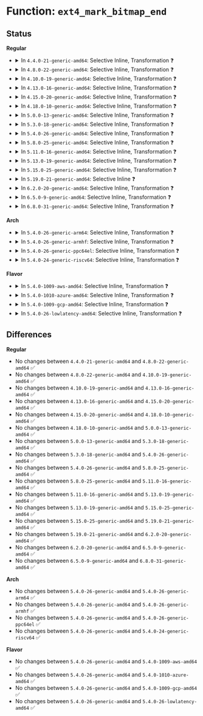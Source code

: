 # Function: <code>ext4_mark_bitmap_end</code>

## Status
<b>Regular</b>
<ul>
<li>
<details>
<summary>In <code>4.4.0-21-generic-amd64</code>: Selective Inline, Transformation ❓</summary>

```c
void ext4_mark_bitmap_end(int start_bit, int end_bit, char * bitmap)
```

```json
{
  "name": "ext4_mark_bitmap_end",
  "collision_type": "Unique Global",
  "inline_type": "Selective",
  "funcs": [
    {
      "addr": 18446744071581544416,
      "name": "ext4_mark_bitmap_end",
      "external": true,
      "loc": "fs/ext4/ialloc.c:52",
      "file": "fs/ext4/ialloc.c",
      "inline": "not declared, inlined",
      "caller_inline": [
        "fs/ext4/ialloc.c:ext4_read_inode_bitmap"
      ],
      "caller_func": [
        "fs/ext4/balloc.c:ext4_read_block_bitmap_nowait",
        "fs/ext4/ialloc.c:ext4_read_inode_bitmap",
        "fs/ext4/resize.c:ext4_flex_group_add",
        "fs/ext4/resize.c:ext4_flex_group_add"
      ]
    }
  ],
  "symbols": [
    {
      "addr": 18446744071581544416,
      "name": "ext4_mark_bitmap_end.part.16",
      "section": ".text",
      "bind": "STB_LOCAL",
      "size": 80
    },
    {
      "addr": 18446744071581547440,
      "name": "ext4_mark_bitmap_end",
      "section": ".text",
      "bind": "STB_GLOBAL",
      "size": 21
    }
  ]
}
```
</details>
</li>
<li>
<details>
<summary>In <code>4.8.0-22-generic-amd64</code>: Selective Inline, Transformation ❓</summary>

```c
void ext4_mark_bitmap_end(int start_bit, int end_bit, char * bitmap)
```

```json
{
  "name": "ext4_mark_bitmap_end",
  "collision_type": "Unique Global",
  "inline_type": "Selective",
  "funcs": [
    {
      "addr": 18446744071581732526,
      "name": "ext4_mark_bitmap_end",
      "external": true,
      "loc": "fs/ext4/ialloc.c:52",
      "file": "fs/ext4/ialloc.c",
      "inline": "not declared, inlined",
      "caller_inline": [
        "fs/ext4/ialloc.c:ext4_read_inode_bitmap"
      ],
      "caller_func": [
        "fs/ext4/balloc.c:ext4_read_block_bitmap_nowait",
        "fs/ext4/ialloc.c:ext4_read_inode_bitmap",
        "fs/ext4/resize.c:ext4_flex_group_add",
        "fs/ext4/resize.c:ext4_flex_group_add"
      ]
    }
  ],
  "symbols": [
    {
      "addr": 18446744071581730192,
      "name": "ext4_mark_bitmap_end.part.17",
      "section": ".text",
      "bind": "STB_LOCAL",
      "size": 80
    },
    {
      "addr": 18446744071581733216,
      "name": "ext4_mark_bitmap_end",
      "section": ".text",
      "bind": "STB_GLOBAL",
      "size": 21
    }
  ]
}
```
</details>
</li>
<li>
<details>
<summary>In <code>4.10.0-19-generic-amd64</code>: Selective Inline, Transformation ❓</summary>

```c
void ext4_mark_bitmap_end(int start_bit, int end_bit, char * bitmap)
```

```json
{
  "name": "ext4_mark_bitmap_end",
  "collision_type": "Unique Global",
  "inline_type": "Selective",
  "funcs": [
    {
      "addr": 18446744071581820126,
      "name": "ext4_mark_bitmap_end",
      "external": true,
      "loc": "fs/ext4/ialloc.c:52",
      "file": "fs/ext4/ialloc.c",
      "inline": "not declared, inlined",
      "caller_inline": [
        "fs/ext4/ialloc.c:ext4_read_inode_bitmap"
      ],
      "caller_func": [
        "fs/ext4/balloc.c:ext4_read_block_bitmap_nowait",
        "fs/ext4/ialloc.c:ext4_read_inode_bitmap",
        "fs/ext4/resize.c:ext4_flex_group_add",
        "fs/ext4/resize.c:ext4_flex_group_add"
      ]
    }
  ],
  "symbols": [
    {
      "addr": 18446744071581817792,
      "name": "ext4_mark_bitmap_end.part.16",
      "section": ".text",
      "bind": "STB_LOCAL",
      "size": 80
    },
    {
      "addr": 18446744071581820816,
      "name": "ext4_mark_bitmap_end",
      "section": ".text",
      "bind": "STB_GLOBAL",
      "size": 21
    }
  ]
}
```
</details>
</li>
<li>
<details>
<summary>In <code>4.13.0-16-generic-amd64</code>: Selective Inline, Transformation ❓</summary>

```c
void ext4_mark_bitmap_end(int start_bit, int end_bit, char * bitmap)
```

```json
{
  "name": "ext4_mark_bitmap_end",
  "collision_type": "Unique Global",
  "inline_type": "Selective",
  "funcs": [
    {
      "addr": 18446744071581943712,
      "name": "ext4_mark_bitmap_end",
      "external": true,
      "loc": "fs/ext4/ialloc.c:54",
      "file": "fs/ext4/ialloc.c",
      "inline": "not declared, inlined",
      "caller_inline": [
        "fs/ext4/ialloc.c:ext4_read_inode_bitmap"
      ],
      "caller_func": [
        "fs/ext4/balloc.c:ext4_read_block_bitmap_nowait",
        "fs/ext4/ialloc.c:ext4_read_inode_bitmap",
        "fs/ext4/resize.c:ext4_flex_group_add",
        "fs/ext4/resize.c:ext4_flex_group_add"
      ]
    }
  ],
  "symbols": [
    {
      "addr": 18446744071581941312,
      "name": "ext4_mark_bitmap_end.part.17",
      "section": ".text",
      "bind": "STB_LOCAL",
      "size": 80
    },
    {
      "addr": 18446744071581944432,
      "name": "ext4_mark_bitmap_end",
      "section": ".text",
      "bind": "STB_GLOBAL",
      "size": 22
    }
  ]
}
```
</details>
</li>
<li>
<details>
<summary>In <code>4.15.0-20-generic-amd64</code>: Selective Inline, Transformation ❓</summary>

```c
void ext4_mark_bitmap_end(int start_bit, int end_bit, char * bitmap)
```

```json
{
  "name": "ext4_mark_bitmap_end",
  "collision_type": "Unique Global",
  "inline_type": "Selective",
  "funcs": [
    {
      "addr": 18446744071582092818,
      "name": "ext4_mark_bitmap_end",
      "external": true,
      "loc": "fs/ext4/ialloc.c:55",
      "file": "fs/ext4/ialloc.c",
      "inline": "not declared, inlined",
      "caller_inline": [
        "fs/ext4/ialloc.c:ext4_read_inode_bitmap"
      ],
      "caller_func": [
        "fs/ext4/balloc.c:ext4_read_block_bitmap_nowait",
        "fs/ext4/ialloc.c:ext4_read_inode_bitmap",
        "fs/ext4/resize.c:ext4_flex_group_add",
        "fs/ext4/resize.c:ext4_flex_group_add"
      ]
    }
  ],
  "symbols": [
    {
      "addr": 18446744071582090624,
      "name": "ext4_mark_bitmap_end.part.20",
      "section": ".text",
      "bind": "STB_LOCAL",
      "size": 78
    },
    {
      "addr": 18446744071582093824,
      "name": "ext4_mark_bitmap_end",
      "section": ".text",
      "bind": "STB_GLOBAL",
      "size": 22
    }
  ]
}
```
</details>
</li>
<li>
<details>
<summary>In <code>4.18.0-10-generic-amd64</code>: Selective Inline, Transformation ❓</summary>

```c
void ext4_mark_bitmap_end(int start_bit, int end_bit, char * bitmap)
```

```json
{
  "name": "ext4_mark_bitmap_end",
  "collision_type": "Unique Global",
  "inline_type": "Selective",
  "funcs": [
    {
      "addr": 18446744071582280933,
      "name": "ext4_mark_bitmap_end",
      "external": true,
      "loc": "fs/ext4/ialloc.c:55",
      "file": "fs/ext4/ialloc.c",
      "inline": "not declared, inlined",
      "caller_inline": [
        "fs/ext4/ialloc.c:ext4_read_inode_bitmap"
      ],
      "caller_func": [
        "fs/ext4/balloc.c:ext4_read_block_bitmap_nowait",
        "fs/ext4/ialloc.c:ext4_read_inode_bitmap",
        "fs/ext4/resize.c:ext4_flex_group_add",
        "fs/ext4/resize.c:ext4_flex_group_add"
      ]
    }
  ],
  "symbols": [
    {
      "addr": 18446744071582280128,
      "name": "ext4_mark_bitmap_end.part.23",
      "section": ".text",
      "bind": "STB_LOCAL",
      "size": 78
    },
    {
      "addr": 18446744071582281760,
      "name": "ext4_mark_bitmap_end",
      "section": ".text",
      "bind": "STB_GLOBAL",
      "size": 21
    }
  ]
}
```
</details>
</li>
<li>
<details>
<summary>In <code>5.0.0-13-generic-amd64</code>: Selective Inline, Transformation ❓</summary>

```c
void ext4_mark_bitmap_end(int start_bit, int end_bit, char * bitmap)
```

```json
{
  "name": "ext4_mark_bitmap_end",
  "collision_type": "Unique Global",
  "inline_type": "Selective",
  "funcs": [
    {
      "addr": 18446744071582379669,
      "name": "ext4_mark_bitmap_end",
      "external": true,
      "loc": "fs/ext4/ialloc.c:55",
      "file": "fs/ext4/ialloc.c",
      "inline": "not declared, inlined",
      "caller_inline": [
        "fs/ext4/ialloc.c:ext4_read_inode_bitmap"
      ],
      "caller_func": [
        "fs/ext4/balloc.c:ext4_read_block_bitmap_nowait",
        "fs/ext4/ialloc.c:ext4_read_inode_bitmap",
        "fs/ext4/resize.c:ext4_flex_group_add",
        "fs/ext4/resize.c:ext4_flex_group_add"
      ]
    }
  ],
  "symbols": [
    {
      "addr": 18446744071582377648,
      "name": "ext4_mark_bitmap_end.part.24",
      "section": ".text",
      "bind": "STB_LOCAL",
      "size": 78
    },
    {
      "addr": 18446744071582380496,
      "name": "ext4_mark_bitmap_end",
      "section": ".text",
      "bind": "STB_GLOBAL",
      "size": 21
    }
  ]
}
```
</details>
</li>
<li>
<details>
<summary>In <code>5.3.0-18-generic-amd64</code>: Selective Inline, Transformation ❓</summary>

```c
void ext4_mark_bitmap_end(int start_bit, int end_bit, char * bitmap)
```

```json
{
  "name": "ext4_mark_bitmap_end",
  "collision_type": "Unique Global",
  "inline_type": "Selective",
  "funcs": [
    {
      "addr": 18446744071582548195,
      "name": "ext4_mark_bitmap_end",
      "external": true,
      "loc": "fs/ext4/ialloc.c:55",
      "file": "fs/ext4/ialloc.c",
      "inline": "not declared, inlined",
      "caller_inline": [
        "fs/ext4/ialloc.c:ext4_read_inode_bitmap"
      ],
      "caller_func": [
        "fs/ext4/balloc.c:ext4_read_block_bitmap_nowait",
        "fs/ext4/ialloc.c:ext4_read_inode_bitmap",
        "fs/ext4/resize.c:setup_new_flex_group_blocks",
        "fs/ext4/resize.c:setup_new_flex_group_blocks"
      ]
    }
  ],
  "symbols": [
    {
      "addr": 18446744071582546064,
      "name": "ext4_mark_bitmap_end.part.0",
      "section": ".text",
      "bind": "STB_LOCAL",
      "size": 79
    },
    {
      "addr": 18446744071582548928,
      "name": "ext4_mark_bitmap_end",
      "section": ".text",
      "bind": "STB_GLOBAL",
      "size": 21
    }
  ]
}
```
</details>
</li>
<li>
<details>
<summary>In <code>5.4.0-26-generic-amd64</code>: Selective Inline, Transformation ❓</summary>

```c
void ext4_mark_bitmap_end(int start_bit, int end_bit, char * bitmap)
```

```json
{
  "name": "ext4_mark_bitmap_end",
  "collision_type": "Unique Global",
  "inline_type": "Selective",
  "funcs": [
    {
      "addr": 18446744071582649000,
      "name": "ext4_mark_bitmap_end",
      "external": true,
      "loc": "fs/ext4/ialloc.c:55",
      "file": "fs/ext4/ialloc.c",
      "inline": "not declared, inlined",
      "caller_inline": [
        "fs/ext4/ialloc.c:ext4_read_inode_bitmap"
      ],
      "caller_func": [
        "fs/ext4/balloc.c:ext4_read_block_bitmap_nowait",
        "fs/ext4/ialloc.c:ext4_read_inode_bitmap",
        "fs/ext4/resize.c:setup_new_flex_group_blocks",
        "fs/ext4/resize.c:setup_new_flex_group_blocks"
      ]
    }
  ],
  "symbols": [
    {
      "addr": 18446744071582648192,
      "name": "ext4_mark_bitmap_end.part.0",
      "section": ".text",
      "bind": "STB_LOCAL",
      "size": 79
    },
    {
      "addr": 18446744071582649728,
      "name": "ext4_mark_bitmap_end",
      "section": ".text",
      "bind": "STB_GLOBAL",
      "size": 21
    }
  ]
}
```
</details>
</li>
<li>
<details>
<summary>In <code>5.8.0-25-generic-amd64</code>: Selective Inline, Transformation ❓</summary>

```c
void ext4_mark_bitmap_end(int start_bit, int end_bit, char * bitmap)
```

```json
{
  "name": "ext4_mark_bitmap_end",
  "collision_type": "Unique Global",
  "inline_type": "Selective",
  "funcs": [
    {
      "addr": 18446744071582961025,
      "name": "ext4_mark_bitmap_end",
      "external": true,
      "loc": "fs/ext4/ialloc.c:55",
      "file": "fs/ext4/ialloc.c",
      "inline": "not declared, inlined",
      "caller_inline": [
        "fs/ext4/ialloc.c:ext4_read_inode_bitmap"
      ],
      "caller_func": [
        "fs/ext4/balloc.c:ext4_init_block_bitmap",
        "fs/ext4/ialloc.c:ext4_read_inode_bitmap",
        "fs/ext4/resize.c:setup_new_flex_group_blocks",
        "fs/ext4/resize.c:setup_new_flex_group_blocks"
      ]
    }
  ],
  "symbols": [
    {
      "addr": 18446744071582958016,
      "name": "ext4_mark_bitmap_end.part.0",
      "section": ".text",
      "bind": "STB_LOCAL",
      "size": 79
    },
    {
      "addr": 18446744071582961648,
      "name": "ext4_mark_bitmap_end",
      "section": ".text",
      "bind": "STB_GLOBAL",
      "size": 21
    }
  ]
}
```
</details>
</li>
<li>
<details>
<summary>In <code>5.11.0-16-generic-amd64</code>: Selective Inline, Transformation ❓</summary>

```c
void ext4_mark_bitmap_end(int start_bit, int end_bit, char * bitmap)
```

```json
{
  "name": "ext4_mark_bitmap_end",
  "collision_type": "Unique Global",
  "inline_type": "Selective",
  "funcs": [
    {
      "addr": 18446744071583035276,
      "name": "ext4_mark_bitmap_end",
      "external": true,
      "loc": "fs/ext4/ialloc.c:55",
      "file": "fs/ext4/ialloc.c",
      "inline": "not declared, inlined",
      "caller_inline": [
        "fs/ext4/ialloc.c:ext4_read_inode_bitmap"
      ],
      "caller_func": [
        "fs/ext4/balloc.c:ext4_init_block_bitmap",
        "fs/ext4/ialloc.c:ext4_read_inode_bitmap",
        "fs/ext4/resize.c:setup_new_flex_group_blocks",
        "fs/ext4/resize.c:setup_new_flex_group_blocks"
      ]
    }
  ],
  "symbols": [
    {
      "addr": 18446744071583032192,
      "name": "ext4_mark_bitmap_end.part.0",
      "section": ".text",
      "bind": "STB_LOCAL",
      "size": 79
    },
    {
      "addr": 18446744071583035840,
      "name": "ext4_mark_bitmap_end",
      "section": ".text",
      "bind": "STB_GLOBAL",
      "size": 21
    }
  ]
}
```
</details>
</li>
<li>
<details>
<summary>In <code>5.13.0-19-generic-amd64</code>: Selective Inline, Transformation ❓</summary>

```c
void ext4_mark_bitmap_end(int start_bit, int end_bit, char * bitmap)
```

```json
{
  "name": "ext4_mark_bitmap_end",
  "collision_type": "Unique Global",
  "inline_type": "Selective",
  "funcs": [
    {
      "addr": 18446744071583060632,
      "name": "ext4_mark_bitmap_end",
      "external": true,
      "loc": "fs/ext4/ialloc.c:55",
      "file": "fs/ext4/ialloc.c",
      "inline": "not declared, inlined",
      "caller_inline": [
        "fs/ext4/ialloc.c:ext4_read_inode_bitmap"
      ],
      "caller_func": [
        "fs/ext4/balloc.c:ext4_init_block_bitmap",
        "fs/ext4/ialloc.c:ext4_read_inode_bitmap",
        "fs/ext4/resize.c:setup_new_flex_group_blocks",
        "fs/ext4/resize.c:setup_new_flex_group_blocks"
      ]
    }
  ],
  "symbols": [
    {
      "addr": 18446744071583058032,
      "name": "ext4_mark_bitmap_end.part.0",
      "section": ".text",
      "bind": "STB_LOCAL",
      "size": 80
    },
    {
      "addr": 18446744071583061328,
      "name": "ext4_mark_bitmap_end",
      "section": ".text",
      "bind": "STB_GLOBAL",
      "size": 21
    }
  ]
}
```
</details>
</li>
<li>
<details>
<summary>In <code>5.15.0-25-generic-amd64</code>: Selective Inline, Transformation ❓</summary>

```c
void ext4_mark_bitmap_end(int start_bit, int end_bit, char * bitmap)
```

```json
{
  "name": "ext4_mark_bitmap_end",
  "collision_type": "Unique Global",
  "inline_type": "Selective",
  "funcs": [
    {
      "addr": 18446744071583398575,
      "name": "ext4_mark_bitmap_end",
      "external": true,
      "loc": "fs/ext4/ialloc.c:55",
      "file": "fs/ext4/ialloc.c",
      "inline": "not declared, inlined",
      "caller_inline": [
        "fs/ext4/ialloc.c:ext4_read_inode_bitmap"
      ],
      "caller_func": [
        "fs/ext4/balloc.c:ext4_init_block_bitmap",
        "fs/ext4/ialloc.c:ext4_read_inode_bitmap",
        "fs/ext4/resize.c:setup_new_flex_group_blocks",
        "fs/ext4/resize.c:setup_new_flex_group_blocks"
      ]
    }
  ],
  "symbols": [
    {
      "addr": 18446744071583395872,
      "name": "ext4_mark_bitmap_end.part.0",
      "section": ".text",
      "bind": "STB_LOCAL",
      "size": 80
    },
    {
      "addr": 18446744071583399296,
      "name": "ext4_mark_bitmap_end",
      "section": ".text",
      "bind": "STB_GLOBAL",
      "size": 21
    }
  ]
}
```
</details>
</li>
<li>
<details>
<summary>In <code>5.19.0-21-generic-amd64</code>: Selective Inline ❓</summary>

```c
void ext4_mark_bitmap_end(int start_bit, int end_bit, char * bitmap)
```

```json
{
  "name": "ext4_mark_bitmap_end",
  "collision_type": "Unique Global",
  "inline_type": "Selective",
  "funcs": [
    {
      "addr": 18446744071583913132,
      "name": "ext4_mark_bitmap_end",
      "external": true,
      "loc": "fs/ext4/ialloc.c:55",
      "file": "fs/ext4/ialloc.c",
      "inline": "not declared, inlined",
      "caller_inline": [
        "fs/ext4/ialloc.c:ext4_read_inode_bitmap",
        "fs/ext4/ialloc.c:ext4_read_inode_bitmap"
      ],
      "caller_func": [
        "fs/ext4/balloc.c:ext4_init_block_bitmap",
        "fs/ext4/resize.c:setup_new_flex_group_blocks",
        "fs/ext4/resize.c:setup_new_flex_group_blocks"
      ]
    }
  ],
  "symbols": [
    {
      "addr": 18446744071583914128,
      "name": "ext4_mark_bitmap_end",
      "section": ".text",
      "bind": "STB_GLOBAL",
      "size": 112
    }
  ]
}
```
</details>
</li>
<li>
<details>
<summary>In <code>6.2.0-20-generic-amd64</code>: Selective Inline, Transformation ❓</summary>

```c
void ext4_mark_bitmap_end(int start_bit, int end_bit, char * bitmap)
```

```json
{
  "name": "ext4_mark_bitmap_end",
  "collision_type": "Unique Global",
  "inline_type": "Selective",
  "funcs": [
    {
      "addr": 18446744071584539715,
      "name": "ext4_mark_bitmap_end",
      "external": true,
      "loc": "fs/ext4/ialloc.c:55",
      "file": "fs/ext4/ialloc.c",
      "inline": "not declared, inlined",
      "caller_inline": [
        "fs/ext4/ialloc.c:ext4_read_inode_bitmap"
      ],
      "caller_func": [
        "fs/ext4/balloc.c:ext4_init_block_bitmap",
        "fs/ext4/ialloc.c:ext4_read_inode_bitmap",
        "fs/ext4/resize.c:setup_new_flex_group_blocks",
        "fs/ext4/resize.c:setup_new_flex_group_blocks"
      ]
    }
  ],
  "symbols": [
    {
      "addr": 18446744071584538544,
      "name": "ext4_mark_bitmap_end.part.0",
      "section": ".text",
      "bind": "STB_LOCAL",
      "size": 108
    },
    {
      "addr": 18446744071584540240,
      "name": "ext4_mark_bitmap_end",
      "section": ".text",
      "bind": "STB_GLOBAL",
      "size": 41
    }
  ]
}
```
</details>
</li>
<li>
<details>
<summary>In <code>6.5.0-9-generic-amd64</code>: Selective Inline, Transformation ❓</summary>

```c
void ext4_mark_bitmap_end(int start_bit, int end_bit, char * bitmap)
```

```json
{
  "name": "ext4_mark_bitmap_end",
  "collision_type": "Unique Global",
  "inline_type": "Selective",
  "funcs": [
    {
      "addr": 18446744071584768771,
      "name": "ext4_mark_bitmap_end",
      "external": true,
      "loc": "fs/ext4/ialloc.c:55",
      "file": "fs/ext4/ialloc.c",
      "inline": "not declared, inlined",
      "caller_inline": [
        "fs/ext4/ialloc.c:ext4_read_inode_bitmap"
      ],
      "caller_func": [
        "fs/ext4/balloc.c:ext4_init_block_bitmap",
        "fs/ext4/ialloc.c:ext4_read_inode_bitmap",
        "fs/ext4/resize.c:setup_new_flex_group_blocks",
        "fs/ext4/resize.c:setup_new_flex_group_blocks"
      ]
    }
  ],
  "symbols": [
    {
      "addr": 18446744071584767648,
      "name": "ext4_mark_bitmap_end.part.0",
      "section": ".text",
      "bind": "STB_LOCAL",
      "size": 108
    },
    {
      "addr": 18446744071584769280,
      "name": "ext4_mark_bitmap_end",
      "section": ".text",
      "bind": "STB_GLOBAL",
      "size": 41
    }
  ]
}
```
</details>
</li>
<li>
<details>
<summary>In <code>6.8.0-31-generic-amd64</code>: Selective Inline, Transformation ❓</summary>

```c
void ext4_mark_bitmap_end(int start_bit, int end_bit, char * bitmap)
```

```json
{
  "name": "ext4_mark_bitmap_end",
  "collision_type": "Unique Global",
  "inline_type": "Selective",
  "funcs": [
    {
      "addr": 18446744071585001858,
      "name": "ext4_mark_bitmap_end",
      "external": true,
      "loc": "fs/ext4/ialloc.c:55",
      "file": "fs/ext4/ialloc.c",
      "inline": "not declared, inlined",
      "caller_inline": [
        "fs/ext4/ialloc.c:ext4_read_inode_bitmap"
      ],
      "caller_func": [
        "fs/ext4/balloc.c:ext4_init_block_bitmap",
        "fs/ext4/ialloc.c:ext4_read_inode_bitmap",
        "fs/ext4/resize.c:setup_new_flex_group_blocks",
        "fs/ext4/resize.c:setup_new_flex_group_blocks"
      ]
    }
  ],
  "symbols": [
    {
      "addr": 18446744071585000720,
      "name": "ext4_mark_bitmap_end.part.0",
      "section": ".text",
      "bind": "STB_LOCAL",
      "size": 108
    },
    {
      "addr": 18446744071585002368,
      "name": "ext4_mark_bitmap_end",
      "section": ".text",
      "bind": "STB_GLOBAL",
      "size": 41
    }
  ]
}
```
</details>
</li>
</ul>
<b>Arch</b>
<ul>
<li>
<details>
<summary>In <code>5.4.0-26-generic-arm64</code>: Selective Inline, Transformation ❓</summary>

```c
void ext4_mark_bitmap_end(int start_bit, int end_bit, char * bitmap)
```

```json
{
  "name": "ext4_mark_bitmap_end",
  "collision_type": "Unique Global",
  "inline_type": "Selective",
  "funcs": [
    {
      "addr": 18446603336494301420,
      "name": "ext4_mark_bitmap_end",
      "external": true,
      "loc": "fs/ext4/ialloc.c:55",
      "file": "fs/ext4/ialloc.c",
      "inline": "not declared, inlined",
      "caller_inline": [
        "fs/ext4/ialloc.c:ext4_read_inode_bitmap"
      ],
      "caller_func": [
        "fs/ext4/balloc.c:ext4_read_block_bitmap_nowait",
        "fs/ext4/ialloc.c:ext4_read_inode_bitmap",
        "fs/ext4/resize.c:setup_new_flex_group_blocks",
        "fs/ext4/resize.c:setup_new_flex_group_blocks"
      ]
    }
  ],
  "symbols": [
    {
      "addr": 18446603336494300200,
      "name": "ext4_mark_bitmap_end.part.0",
      "section": ".text",
      "bind": "STB_LOCAL",
      "size": 180
    },
    {
      "addr": 18446603336494302544,
      "name": "ext4_mark_bitmap_end",
      "section": ".text",
      "bind": "STB_GLOBAL",
      "size": 76
    }
  ]
}
```
</details>
</li>
<li>
<details>
<summary>In <code>5.4.0-26-generic-armhf</code>: Selective Inline, Transformation ❓</summary>

```c
void ext4_mark_bitmap_end(int start_bit, int end_bit, char * bitmap)
```

```json
{
  "name": "ext4_mark_bitmap_end",
  "collision_type": "Unique Global",
  "inline_type": "Selective",
  "funcs": [
    {
      "addr": 3227735440,
      "name": "ext4_mark_bitmap_end",
      "external": true,
      "loc": "fs/ext4/ialloc.c:55",
      "file": "fs/ext4/ialloc.c",
      "inline": "not declared, inlined",
      "caller_inline": [
        "fs/ext4/ialloc.c:ext4_read_inode_bitmap"
      ],
      "caller_func": [
        "fs/ext4/balloc.c:ext4_read_block_bitmap_nowait",
        "fs/ext4/ialloc.c:ext4_read_inode_bitmap",
        "fs/ext4/resize.c:setup_new_flex_group_blocks",
        "fs/ext4/resize.c:setup_new_flex_group_blocks"
      ]
    }
  ],
  "symbols": [
    {
      "addr": 3227734616,
      "name": "ext4_mark_bitmap_end.part.0",
      "section": ".text",
      "bind": "STB_LOCAL",
      "size": 128
    },
    {
      "addr": 3227736788,
      "name": "ext4_mark_bitmap_end",
      "section": ".text",
      "bind": "STB_GLOBAL",
      "size": 36
    }
  ]
}
```
</details>
</li>
<li>
<details>
<summary>In <code>5.4.0-26-generic-ppc64el</code>: Selective Inline, Transformation ❓</summary>

```c
void ext4_mark_bitmap_end(int start_bit, int end_bit, char * bitmap)
```

```json
{
  "name": "ext4_mark_bitmap_end",
  "collision_type": "Unique Global",
  "inline_type": "Selective",
  "funcs": [
    {
      "addr": 13835058055288018100,
      "name": "ext4_mark_bitmap_end",
      "external": true,
      "loc": "fs/ext4/ialloc.c:55",
      "file": "fs/ext4/ialloc.c",
      "inline": "not declared, inlined",
      "caller_inline": [
        "fs/ext4/ialloc.c:ext4_read_inode_bitmap"
      ],
      "caller_func": [
        "fs/ext4/balloc.c:ext4_read_block_bitmap_nowait",
        "fs/ext4/ialloc.c:ext4_read_inode_bitmap",
        "fs/ext4/resize.c:setup_new_flex_group_blocks",
        "fs/ext4/resize.c:setup_new_flex_group_blocks"
      ]
    }
  ],
  "symbols": [
    {
      "addr": 13835058055288017392,
      "name": "ext4_mark_bitmap_end.part.0",
      "section": ".text",
      "bind": "STB_LOCAL",
      "size": 168
    },
    {
      "addr": 13835058055288019744,
      "name": "ext4_mark_bitmap_end",
      "section": ".text",
      "bind": "STB_GLOBAL",
      "size": 28
    }
  ]
}
```
</details>
</li>
<li>
<details>
<summary>In <code>5.4.0-24-generic-riscv64</code>: Selective Inline, Transformation ❓</summary>

```c
void ext4_mark_bitmap_end(int start_bit, int end_bit, char * bitmap)
```

```json
{
  "name": "ext4_mark_bitmap_end",
  "collision_type": "Unique Global",
  "inline_type": "Selective",
  "funcs": [
    {
      "addr": 18446743936273742670,
      "name": "ext4_mark_bitmap_end",
      "external": true,
      "loc": "fs/ext4/ialloc.c:55",
      "file": "fs/ext4/ialloc.c",
      "inline": "not declared, inlined",
      "caller_inline": [
        "fs/ext4/ialloc.c:ext4_read_inode_bitmap"
      ],
      "caller_func": [
        "fs/ext4/balloc.c:ext4_read_block_bitmap_nowait",
        "fs/ext4/ialloc.c:ext4_read_inode_bitmap",
        "fs/ext4/resize.c:setup_new_flex_group_blocks",
        "fs/ext4/resize.c:setup_new_flex_group_blocks"
      ]
    }
  ],
  "symbols": [
    {
      "addr": 18446743936273742154,
      "name": "ext4_mark_bitmap_end.part.0",
      "section": ".text",
      "bind": "STB_LOCAL",
      "size": 144
    },
    {
      "addr": 18446743936273743894,
      "name": "ext4_mark_bitmap_end",
      "section": ".text",
      "bind": "STB_GLOBAL",
      "size": 62
    }
  ]
}
```
</details>
</li>
</ul>
<b>Flavor</b>
<ul>
<li>
<details>
<summary>In <code>5.4.0-1009-aws-amd64</code>: Selective Inline, Transformation ❓</summary>

```c
void ext4_mark_bitmap_end(int start_bit, int end_bit, char * bitmap)
```

```json
{
  "name": "ext4_mark_bitmap_end",
  "collision_type": "Unique Global",
  "inline_type": "Selective",
  "funcs": [
    {
      "addr": 18446744071582617736,
      "name": "ext4_mark_bitmap_end",
      "external": true,
      "loc": "fs/ext4/ialloc.c:55",
      "file": "fs/ext4/ialloc.c",
      "inline": "not declared, inlined",
      "caller_inline": [
        "fs/ext4/ialloc.c:ext4_read_inode_bitmap"
      ],
      "caller_func": [
        "fs/ext4/balloc.c:ext4_read_block_bitmap_nowait",
        "fs/ext4/ialloc.c:ext4_read_inode_bitmap",
        "fs/ext4/resize.c:setup_new_flex_group_blocks",
        "fs/ext4/resize.c:setup_new_flex_group_blocks"
      ]
    }
  ],
  "symbols": [
    {
      "addr": 18446744071582616928,
      "name": "ext4_mark_bitmap_end.part.0",
      "section": ".text",
      "bind": "STB_LOCAL",
      "size": 79
    },
    {
      "addr": 18446744071582618464,
      "name": "ext4_mark_bitmap_end",
      "section": ".text",
      "bind": "STB_GLOBAL",
      "size": 21
    }
  ]
}
```
</details>
</li>
<li>
<details>
<summary>In <code>5.4.0-1010-azure-amd64</code>: Selective Inline, Transformation ❓</summary>

```c
void ext4_mark_bitmap_end(int start_bit, int end_bit, char * bitmap)
```

```json
{
  "name": "ext4_mark_bitmap_end",
  "collision_type": "Unique Global",
  "inline_type": "Selective",
  "funcs": [
    {
      "addr": 18446744071582554904,
      "name": "ext4_mark_bitmap_end",
      "external": true,
      "loc": "fs/ext4/ialloc.c:55",
      "file": "fs/ext4/ialloc.c",
      "inline": "not declared, inlined",
      "caller_inline": [
        "fs/ext4/ialloc.c:ext4_read_inode_bitmap"
      ],
      "caller_func": [
        "fs/ext4/balloc.c:ext4_read_block_bitmap_nowait",
        "fs/ext4/ialloc.c:ext4_read_inode_bitmap",
        "fs/ext4/resize.c:setup_new_flex_group_blocks",
        "fs/ext4/resize.c:setup_new_flex_group_blocks"
      ]
    }
  ],
  "symbols": [
    {
      "addr": 18446744071582554096,
      "name": "ext4_mark_bitmap_end.part.0",
      "section": ".text",
      "bind": "STB_LOCAL",
      "size": 79
    },
    {
      "addr": 18446744071582555632,
      "name": "ext4_mark_bitmap_end",
      "section": ".text",
      "bind": "STB_GLOBAL",
      "size": 21
    }
  ]
}
```
</details>
</li>
<li>
<details>
<summary>In <code>5.4.0-1009-gcp-amd64</code>: Selective Inline, Transformation ❓</summary>

```c
void ext4_mark_bitmap_end(int start_bit, int end_bit, char * bitmap)
```

```json
{
  "name": "ext4_mark_bitmap_end",
  "collision_type": "Unique Global",
  "inline_type": "Selective",
  "funcs": [
    {
      "addr": 18446744071582607592,
      "name": "ext4_mark_bitmap_end",
      "external": true,
      "loc": "fs/ext4/ialloc.c:55",
      "file": "fs/ext4/ialloc.c",
      "inline": "not declared, inlined",
      "caller_inline": [
        "fs/ext4/ialloc.c:ext4_read_inode_bitmap"
      ],
      "caller_func": [
        "fs/ext4/balloc.c:ext4_read_block_bitmap_nowait",
        "fs/ext4/ialloc.c:ext4_read_inode_bitmap",
        "fs/ext4/resize.c:setup_new_flex_group_blocks",
        "fs/ext4/resize.c:setup_new_flex_group_blocks"
      ]
    }
  ],
  "symbols": [
    {
      "addr": 18446744071582606784,
      "name": "ext4_mark_bitmap_end.part.0",
      "section": ".text",
      "bind": "STB_LOCAL",
      "size": 79
    },
    {
      "addr": 18446744071582608320,
      "name": "ext4_mark_bitmap_end",
      "section": ".text",
      "bind": "STB_GLOBAL",
      "size": 21
    }
  ]
}
```
</details>
</li>
<li>
<details>
<summary>In <code>5.4.0-26-lowlatency-amd64</code>: Selective Inline, Transformation ❓</summary>

```c
void ext4_mark_bitmap_end(int start_bit, int end_bit, char * bitmap)
```

```json
{
  "name": "ext4_mark_bitmap_end",
  "collision_type": "Unique Global",
  "inline_type": "Selective",
  "funcs": [
    {
      "addr": 18446744071582690170,
      "name": "ext4_mark_bitmap_end",
      "external": true,
      "loc": "fs/ext4/ialloc.c:55",
      "file": "fs/ext4/ialloc.c",
      "inline": "not declared, inlined",
      "caller_inline": [
        "fs/ext4/ialloc.c:ext4_read_inode_bitmap"
      ],
      "caller_func": [
        "fs/ext4/balloc.c:ext4_read_block_bitmap_nowait",
        "fs/ext4/ialloc.c:ext4_read_inode_bitmap",
        "fs/ext4/resize.c:setup_new_flex_group_blocks",
        "fs/ext4/resize.c:setup_new_flex_group_blocks"
      ]
    }
  ],
  "symbols": [
    {
      "addr": 18446744071582689312,
      "name": "ext4_mark_bitmap_end.part.0",
      "section": ".text",
      "bind": "STB_LOCAL",
      "size": 79
    },
    {
      "addr": 18446744071582690992,
      "name": "ext4_mark_bitmap_end",
      "section": ".text",
      "bind": "STB_GLOBAL",
      "size": 21
    }
  ]
}
```
</details>
</li>
</ul>

## Differences
<b>Regular</b>
<ul>
<li>
No changes between <code>4.4.0-21-generic-amd64</code> and <code>4.8.0-22-generic-amd64</code> ✅
</li>
<li>
No changes between <code>4.8.0-22-generic-amd64</code> and <code>4.10.0-19-generic-amd64</code> ✅
</li>
<li>
No changes between <code>4.10.0-19-generic-amd64</code> and <code>4.13.0-16-generic-amd64</code> ✅
</li>
<li>
No changes between <code>4.13.0-16-generic-amd64</code> and <code>4.15.0-20-generic-amd64</code> ✅
</li>
<li>
No changes between <code>4.15.0-20-generic-amd64</code> and <code>4.18.0-10-generic-amd64</code> ✅
</li>
<li>
No changes between <code>4.18.0-10-generic-amd64</code> and <code>5.0.0-13-generic-amd64</code> ✅
</li>
<li>
No changes between <code>5.0.0-13-generic-amd64</code> and <code>5.3.0-18-generic-amd64</code> ✅
</li>
<li>
No changes between <code>5.3.0-18-generic-amd64</code> and <code>5.4.0-26-generic-amd64</code> ✅
</li>
<li>
No changes between <code>5.4.0-26-generic-amd64</code> and <code>5.8.0-25-generic-amd64</code> ✅
</li>
<li>
No changes between <code>5.8.0-25-generic-amd64</code> and <code>5.11.0-16-generic-amd64</code> ✅
</li>
<li>
No changes between <code>5.11.0-16-generic-amd64</code> and <code>5.13.0-19-generic-amd64</code> ✅
</li>
<li>
No changes between <code>5.13.0-19-generic-amd64</code> and <code>5.15.0-25-generic-amd64</code> ✅
</li>
<li>
No changes between <code>5.15.0-25-generic-amd64</code> and <code>5.19.0-21-generic-amd64</code> ✅
</li>
<li>
No changes between <code>5.19.0-21-generic-amd64</code> and <code>6.2.0-20-generic-amd64</code> ✅
</li>
<li>
No changes between <code>6.2.0-20-generic-amd64</code> and <code>6.5.0-9-generic-amd64</code> ✅
</li>
<li>
No changes between <code>6.5.0-9-generic-amd64</code> and <code>6.8.0-31-generic-amd64</code> ✅
</li>
</ul>
<b>Arch</b>
<ul>
<li>
No changes between <code>5.4.0-26-generic-amd64</code> and <code>5.4.0-26-generic-arm64</code> ✅
</li>
<li>
No changes between <code>5.4.0-26-generic-amd64</code> and <code>5.4.0-26-generic-armhf</code> ✅
</li>
<li>
No changes between <code>5.4.0-26-generic-amd64</code> and <code>5.4.0-26-generic-ppc64el</code> ✅
</li>
<li>
No changes between <code>5.4.0-26-generic-amd64</code> and <code>5.4.0-24-generic-riscv64</code> ✅
</li>
</ul>
<b>Flavor</b>
<ul>
<li>
No changes between <code>5.4.0-26-generic-amd64</code> and <code>5.4.0-1009-aws-amd64</code> ✅
</li>
<li>
No changes between <code>5.4.0-26-generic-amd64</code> and <code>5.4.0-1010-azure-amd64</code> ✅
</li>
<li>
No changes between <code>5.4.0-26-generic-amd64</code> and <code>5.4.0-1009-gcp-amd64</code> ✅
</li>
<li>
No changes between <code>5.4.0-26-generic-amd64</code> and <code>5.4.0-26-lowlatency-amd64</code> ✅
</li>
</ul>
